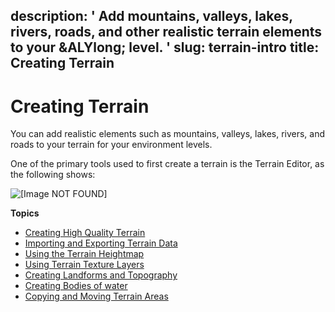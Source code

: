 description: ' Add mountains, valleys, lakes, rivers, roads, and other realistic terrain
  elements to your &ALYlong; level. '
slug: terrain-intro
title: Creating Terrain
---
# Creating Terrain<a name="terrain-intro"></a>

You can add realistic elements such as mountains, valleys, lakes, rivers, and roads to your terrain for your environment levels\.

One of the primary tools used to first create a terrain is the Terrain Editor, as the following shows:

![\[Image NOT FOUND\]](/images/terrain/terrain-editor.png)

**Topics**
+ [Creating High Quality Terrain](terrain-high-quality.md)
+ [Importing and Exporting Terrain Data](terrain-import-data.md)
+ [Using the Terrain Heightmap](terrain-heightmap-intro.md)
+ [Using Terrain Texture Layers](terrain-texture-layers-intro.md)
+ [Creating Landforms and Topography](terrain-landforms-intro.md)
+ [Creating Bodies of water](terrain-water-intro.md)
+ [Copying and Moving Terrain Areas](terrain-copy.md)